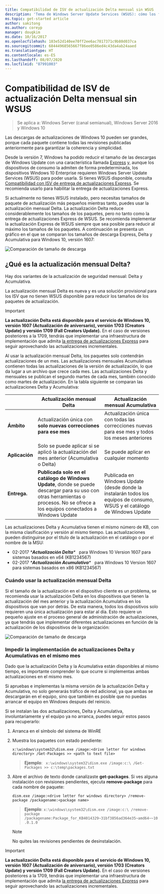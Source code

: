 ```yaml
---
title: Compatibilidad de ISV de actualización Delta mensual sin WSUS
description: 'Tema de Windows Server Update Services (WSUS): cómo los fabricantes de software independientes (ISV) pueden usar temporalmente la actualización mensual Delta en lugar de la entrega de actualizaciones Express de WSUS para reducir el tamaño de los paquetes'
ms.topic: get-started article
author: sakitong
ms.author: coreyp
manager: dougkim
ms.date: 10/16/2017
ms.openlocfilehash: 103e52d140ee70ff2ee6ac7817371c9b80d037ca
ms.sourcegitcommit: 68444968565667f86ee0586ed4c43da4ab24aaed
ms.translationtype: HT
ms.contentlocale: es-ES
ms.lasthandoff: 08/07/2020
ms.locfileid: "87991003"
---
```

# <a name="monthly-delta-update-isv-support-without-wsus"></a>Compatibilidad de ISV de actualización Delta mensual sin WSUS

>Se aplica a: Windows Server (canal semianual), Windows Server 2016 y Windows 10

Las descargas de actualizaciones de Windows 10 pueden ser grandes, porque cada paquete contiene todas las revisiones publicadas anteriormente para garantizar la coherencia y simplicidad.

Desde la versión 7, Windows ha podido reducir el tamaño de las descargas de Windows Update con una característica llamada [Express](/previous-versions/windows/it-pro/windows-server-2008-R2-and-2008/cc708456(v=ws.10)#Anchor_2) y, aunque los dispositivos de consumo la admiten de forma predeterminada, los dispositivos Windows 10 Enterprise requieren Windows Server Update Services (WSUS) para poder usarla. Si tienes WSUS disponible, consulta [Compatibilidad con ISV de entrega de actualizaciones Express](express-update-delivery-ISV-support.md). Se recomienda usarlo para habilitar la entrega de actualizaciones Express.

Si actualmente no tienes WSUS instalado, pero necesitas tamaños de paquete de actualización más pequeños mientras tanto, puedes usar la actualización mensual Delta. La actualización Delta reduce considerablemente los tamaños de los paquetes, pero no tanto como la entrega de actualizaciones Express de WSUS. Se recomienda implementar la actualización Express de WSUS siempre que sea posible para reducir al máximo los tamaños de los paquetes. A continuación se presenta un gráfico en el que se comparan los tamaños de descarga Express, Delta y Acumulativa para Windows 10, versión 1607:

![Comparación de tamaño de descarga](../../media/express-update-delivery-isv-support/delta-1.png)

## <a name="what-is-monthly-delta-update"></a>¿Qué es la actualización mensual Delta?

Hay dos variantes de la actualización de seguridad mensual: Delta y Acumulativa.

La actualización mensual Delta es nueva y es una solución provisional para los ISV que no tienen WSUS disponible para reducir los tamaños de los paquetes de actualización.

>[!IMPORTANT]
>**La actualización Delta está disponible para el servicio de Windows 10, versión 1607 (Actualización de aniversario), versión 1703 (Creators Update) y versión 1709 (Fall Creators Update).** En el caso de versiones posteriores a la 1709, tendrás que implementar una infraestructura de implementación que admita [la entrega de actualizaciones Express](express-update-delivery-ISV-support.md) para seguir aprovechando las actualizaciones incrementales.

Al usar la actualización mensual Delta, los paquetes solo contendrán actualizaciones de un mes. Las actualizaciones mensuales Acumulativas contienen todas las actualizaciones de la versión de actualización, lo que da lugar a un archivo que crece cada mes. Las actualizaciones Delta y mensuales se publican el segundo martes de cada mes, también conocido como martes de actualización. En la tabla siguiente se comparan las actualizaciones Delta y Acumulativa:

|                    | Actualización mensual **Delta**                                                                                                                                                                                                       | Actualización mensual **Acumulativa**                                                                                                                                                                                             |
|--------------------|--------------------------------------------------------------------------------------------------------------------------------------------------------------------------------------------------------------------------------|---------------------------------------------------------------------------------------------------------------------------------------------------------------------------------------------------------------------------|
| **Ámbito**          | Actualización única con **solo nuevas correcciones para ese mes**                                                                                                                                                                           | Actualización única con todas las correcciones nuevas para ese mes y todos los meses anteriores                                                                                                                                                   |
| **Aplicación**    | Solo se puede aplicar si se aplicó la actualización del mes anterior (Acumulativa o Delta)                                                                                                                                           | Se puede aplicar en cualquier momento                                                                                                                                                                                                |
| **Entrega.**       | **Publicada solo en el catálogo de Windows Update**, donde se puede descargar para su uso con otras herramientas o procesos. No se ofrece a los equipos conectados a Windows Update                                                         | Publicada en Windows Update (desde donde la instalarán todos los equipos de consumo, WSUS y el catálogo de Windows Update                                                                                                                |

Las actualizaciones Delta y Acumulativa tienen el mismo número de KB, con la misma clasificación y versión al mismo tiempo. Las actualizaciones pueden distinguirse por el título de la actualización en el catálogo o por el nombre de la MSU:

- 02-2017 *\***Actualización Delta**\**   para Windows 10 Version 1607 para sistemas basados en x64 (KB1234567)
- 02-2017 *\***Actualización Acumulativa**\**   para Windows 10 Version 1607 para sistemas basados en x86 (KB1234567)

### <a name="when-to-use-monthly-delta-update"></a>Cuándo usar la actualización mensual Delta

Si el tamaño de la actualización en el dispositivo cliente es un problema, se recomienda usar la actualización Delta en los dispositivos que tienen la actualización del mes anterior y la actualización Acumulativa en los dispositivos que van por detrás. De esta manera, todos los dispositivos solo requieren una única actualización para estar al día. Esto requiere un pequeño ajuste en el proceso general de administración de actualizaciones, ya que tendrás que implementar diferentes actualizaciones en función de la actualización de los dispositivos de la organización:

![Comparación de tamaño de descarga](../../media/express-update-delivery-isv-support/delta-2.png)

### <a name="prevent-deployment-of-delta-and-cumulative-updates-in-the-same-month"></a>Impedir la implementación de actualizaciones Delta y Acumulativas en el mismo mes

Dado que la actualización Delta y la Acumulativa están disponibles al mismo tiempo, es importante comprender lo que ocurre si implementas ambas actualizaciones en el mismo mes.

Si apruebas e implementas la misma versión de la actualización Delta y Acumulativa, no solo generarás tráfico de red adicional, ya que ambas se descargarán en el equipo, sino que también es posible que no puedas arrancar el equipo en Windows después del reinicio.

Si se instalan las dos actualizaciones, Delta y Acumulativa, involuntariamente y el equipo ya no arranca, puedes seguir estos pasos para recuperarlo:

1. Arranca en el símbolo del sistema de WinRE
2. Muestra los paquetes con estado pendiente:

    `x:\windows\system32\dism.exe /image:<drive letter for windows directory> /Get-Packages >> <path to text file>`

    > **Ejemplo**: ` x:\windows\system32\dism.exe /image:c:\ /Get-Packages >> c:\temp\packages.txt`

3. Abre el archivo de texto donde canalizaste **get-packages**. Si ves alguna instalación con revisiones pendientes, ejecuta **remove-package** para cada nombre de paquete:

   `dism.exe /image:<drive letter for windows directory> /remove-package /packagename:<package name>`

    > **Ejemplo**: `x:\windows\system32\dism.exe /image:c:\ /remove-package /packagename:Package_for_KB4014329~31bf3856ad364e35~amd64~~10.0.1.0`

    >[!NOTE]
    >No quites las revisiones pendientes de desinstalación.

>[!IMPORTANT]
>**La actualización Delta está disponible para el servicio de Windows 10, versión 1607 (Actualización de aniversario), versión 1703 (Creators Update) y versión 1709 (Fall Creators Update).** En el caso de versiones posteriores a la 1709, tendrás que implementar una infraestructura de implementación que admita [la entrega de actualizaciones Express](express-update-delivery-ISV-support.md) para seguir aprovechando las actualizaciones incrementales.